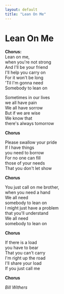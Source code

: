 ```yaml
---
layout: default
title: "Lean On Me"
---
```


# Lean On Me

**Chorus:**  
Lean on me,  
when you're not strong  
And I'll be your friend  
I'll help you carry on  
For it won't be long  
'Til I'm gonna need  
Somebody to lean on  

Sometimes in our lives  
we all have pain  
We all have sorrow  
But if we are wise  
We know that  
there's always tomorrow  

**Chorus**  

Please swallow your pride  
If I have things  
you need to borrow  
For no one can fill  
those of your needs  
That you don't let show  

**Chorus**  

You just call on me brother,  
when you need a hand  
We all need  
somebody to lean on  
I might just have a problem  
that you'll understand  
We all need  
somebody to lean on  

**Chorus**  

If there is a load  
you have to bear  
That you can't carry  
I'm right up the road  
I'll share your load  
If you just call me  

**Chorus**  

*Bill Withers*
